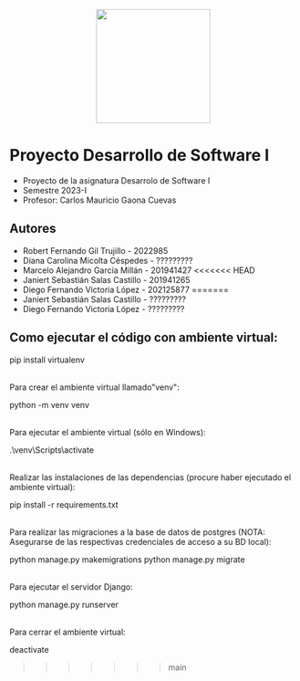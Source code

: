 <p align='center'>
  <img width='200' heigth='225' src='https://user-images.githubusercontent.com/62605744/171186764-43f7aae0-81a9-4b6e-b4ce-af963564eafb.png'>
</p>

# Proyecto Desarrollo de Software I
- Proyecto de la asignatura Desarrolo de Software I
- Semestre 2023-I
- Profesor: Carlos Mauricio Gaona Cuevas

## Autores
- Robert Fernando Gil Trujillo - 2022985
- Diana Carolina Micolta Céspedes - ?????????
- Marcelo Alejandro García Millán - 201941427
<<<<<<< HEAD
- Janiert Sebastián Salas Castillo - 201941265
- Diego Fernando Victoria López - 202125877
=======
- Janiert Sebastián Salas Castillo - ?????????
- Diego Fernando Victoria López - ?????????


## Como ejecutar el código con ambiente virtual:


pip install virtualenv 


<br>
Para crear el ambiente virtual llamado"venv":


python -m venv venv


<br>
Para ejecutar el ambiente virtual (sólo en Windows):


.\venv\Scripts\activate


<br>
Realizar las instalaciones de las dependencias (procure haber ejecutado el ambiente virtual):


pip install -r requirements.txt

<br>
Para realizar las migraciones a la base de datos de postgres (NOTA: Asegurarse de las respectivas credenciales de acceso a su BD local):


python manage.py makemigrations
python manage.py migrate

<br>
Para ejecutar el servidor Django:


python manage.py runserver


<br>
Para cerrar el ambiente virtual:


deactivate
>>>>>>> main
